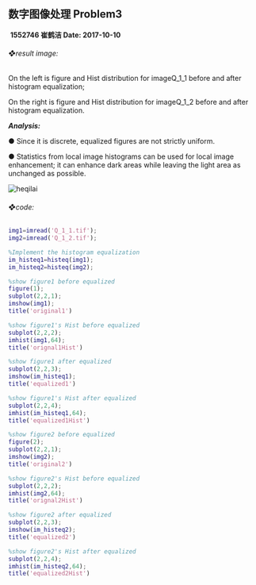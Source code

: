 ## 数字图像处理   Problem3

​                                                                                                           **1552746  崔鹤洁            Date: 2017-10-10**

###### ❖result image:

On the left is figure and Hist distribution for imageQ_1\_1  before and after histogram equalization; 

On the right is figure and Hist distribution for imageQ_1\_2  before and after histogram equalization.

***Analysis:***

●  Since it is discrete, equalized figures are not strictly uniform.	

●  Statistics from local image histograms can be used for local image enhancement; it can enhance dark areas while leaving the light area as unchanged as possible.	

![heqilai](/Users/cuihejie/Desktop/heqilai.png)

###### ❖code:

```matlab
img1=imread('Q_1_1.tif');
img2=imread('Q_1_2.tif');

%Implement the histogram equalization
im_histeq1=histeq(img1);
im_histeq2=histeq(img2);

%show figure1 before equalized
figure(1);
subplot(2,2,1);
imshow(img1);
title('original1')

%show figure1's Hist before equalized
subplot(2,2,2);
imhist(img1,64);
title('orignal1Hist')

%show figure1 after equalized
subplot(2,2,3);
imshow(im_histeq1);
title('equalized1')

%show figure1's Hist after equalized
subplot(2,2,4);
imhist(im_histeq1,64);
title('equalized1Hist')

%show figure2 before equalized
figure(2);
subplot(2,2,1);
imshow(img2);
title('original2')

%show figure2's Hist before equalized
subplot(2,2,2);
imhist(img2,64);
title('orignal2Hist')

%show figure2 after equalized
subplot(2,2,3);
imshow(im_histeq2);
title('equalized2')

%show figure2's Hist after equalized
subplot(2,2,4);
imhist(im_histeq2,64);
title('equalized2Hist')
```



